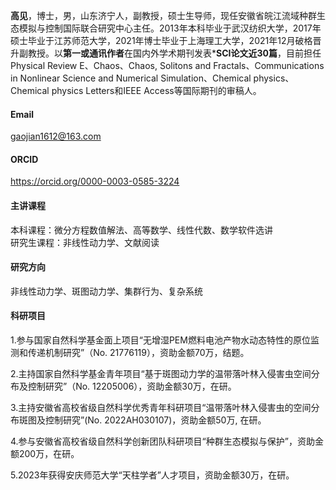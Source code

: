 

<!--[![senli1073](https://img.shields.io/badge/senli1073-github-blue?logo=github)](https://github.com/senli1073)-->

**高见**，博士，男，山东济宁人，副教授，硕士生导师，现任安徽省皖江流域种群生态模拟与控制国际联合研究中心主任。2013年本科毕业于武汉纺织大学，2017年硕士毕业于江苏师范大学，2021年博士毕业于上海理工大学，2021年12月破格晋升副教授。以**第一或通讯作者**在国内外学术期刊发表***SCI论文近30篇**，目前担任Physical Review E、Chaos、Chaos, Solitons and Fractals、Communications in Nonlinear Science and Numerical Simulation、Chemical physics、 Chemical physics Letters和IEEE Access等国际期刊的审稿人。

#### Email
gaojian1612@163.com

#### ORCID
https://orcid.org/0000-0003-0585-3224

#### 主讲课程
本科课程：微分方程数值解法、高等数学、线性代数、数学软件选讲\
研究生课程：非线性动力学、文献阅读

#### 研究方向
非线性动力学、斑图动力学、集群行为、复杂系统

#### 科研项目
1.参与国家自然科学基金面上项目“无增湿PEM燃料电池产物水动态特性的原位监测和传递机制研究”（No. 21776119），资助金额70万，结题。

2.主持国家自然科学基金青年项目“基于斑图动力学的温带落叶林入侵害虫空间分布及控制研究”（No. 12205006），资助金额30万，在研。

3.主持安徽省高校省级自然科学优秀青年科研项目“温带落叶林入侵害虫的空间分布斑图及控制研究”(No. 2022AH030107)，资助金额50万, 在研。

4.参与安徽省高校省级自然科学创新团队科研项目“种群生态模拟与保护”，资助金额200万，在研。

5.2023年获得安庆师范大学“天柱学者”人才项目，资助金额30万，在研。